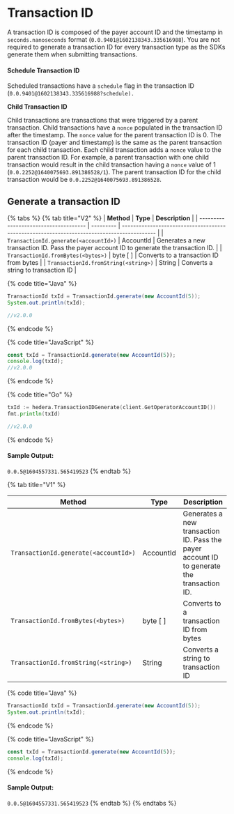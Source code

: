 # Transaction ID

A transaction ID is composed of the payer account ID and the timestamp in `seconds.nanoseconds` format (`0.0.9401@1602138343.335616988`). You are not required to generate a transaction ID for every transaction type as the SDKs generate them when submitting transactions.&#x20;

#### Schedule Transaction ID

Scheduled transactions have a `schedule` flag in the transaction ID (`0.0.9401@1602138343.335616988?schedule).`

**Child Transaction ID**

Child transactions are transactions that were triggered by a parent transaction. Child transactions have a `nonce` populated in the transaction ID after the timestamp. The `nonce` value for the parent transaction ID is 0. The transaction ID (payer and timestamp) is the same as the parent transaction for each child transaction. Each child transaction adds a `nonce` value to the parent transaction ID. For example, a parent transaction with one child transaction would result in the child transaction having a `nonce` value of 1 (`0.0.2252@1640075693.891386528/1`). The parent transaction ID for the child transaction would be `0.0.2252@1640075693.891386528`.

## Generate a transaction ID



{% tabs %}
{% tab title="V2" %}
| **Method**                            | **Type**  | **Description**                                                                            |
| ------------------------------------- | --------- | ------------------------------------------------------------------------------------------ |
| `TransactionId.generate(<accountId>)` | AccountId | Generates a new transaction ID. Pass the payer account ID to generate the transaction ID.  |
| `TransactionId.fromBytes(<bytes>)`    | byte \[ ] | Converts to a transaction ID from bytes                                                    |
| `TransactionId.fromString(<string>)`  | String    | Converts a string to transaction ID                                                        |

{% code title="Java" %}
```java
TransactionId txId = TransactionId.generate(new AccountId(5));
System.out.println(txId);

//v2.0.0
```
{% endcode %}

{% code title="JavaScript" %}
```javascript
const txId = TransactionId.generate(new AccountId(5));
console.log(txId);
//v2.0.0
```
{% endcode %}

{% code title="Go" %}
```go
txId := hedera.TransactionIDGenerate(client.GetOperatorAccountID())
fmt.println(txId)

//v2.0.0
```
{% endcode %}

#### Sample Output:

`0.0.5@1604557331.565419523`
{% endtab %}

{% tab title="V1" %}


| **Method**                            | **Type**  | **Description**                                                                            |
| ------------------------------------- | --------- | ------------------------------------------------------------------------------------------ |
| `TransactionId.generate(<accountId>)` | AccountId | Generates a new transaction ID. Pass the payer account ID to generate the transaction ID.  |
| `TransactionId.fromBytes(<bytes>)`    | byte \[ ] | Converts to a transaction ID from bytes                                                    |
| `TransactionId.fromString(<string>)`  | String    | Converts a string to transaction ID                                                        |

{% code title="Java" %}
```java
TransactionId txId = TransactionId.generate(new AccountId(5));
System.out.println(txId);
```
{% endcode %}

{% code title="JavaScript" %}
```javascript
const txId = TransactionId.generate(new AccountId(5));
console.log(txId);
```
{% endcode %}

#### Sample Output:

`0.0.5@1604557331.565419523`
{% endtab %}
{% endtabs %}

##
